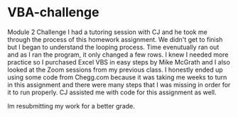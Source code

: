 # VBA-challenge
Module 2 Challenge
I had a tutoring session with CJ and he took me through the process of this homework assignment. We didn't get to finish but I began to understand the looping process. Time evenutually ran out and as I ran the program, it only changed a few rows. I knew I needed more practice so I purchased Excel VBS in easy steps by Mike McGrath and I also looked at the Zoom sessions from my previous class. I honestly ended up using some code from Chegg.com because it was taking me weeks to turn in this assignment and there were many steps that I was missing in order for it to run properly. 
CJ assisted me with code for this assignment as well.

Im resubmitting my work for a better grade.
